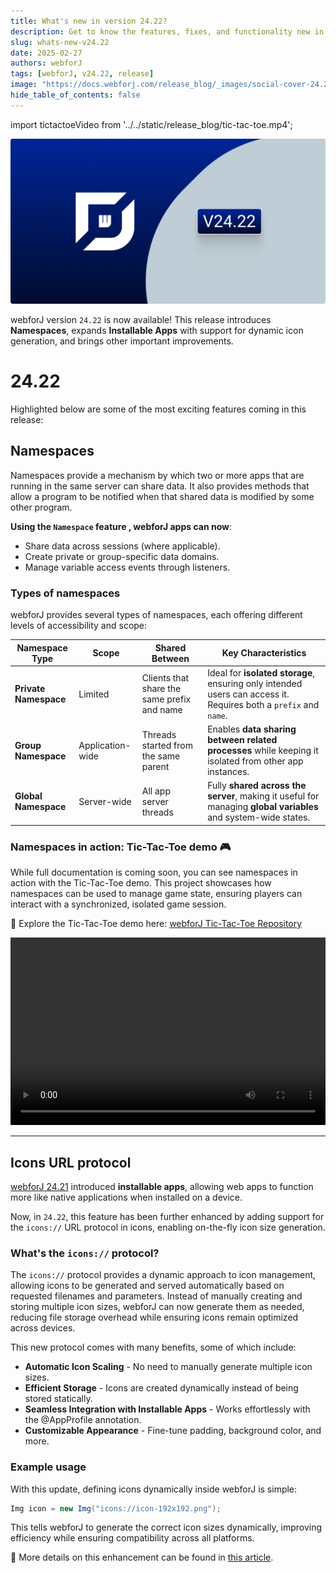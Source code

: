 ```yaml
---
title: What's new in version 24.22?
description: Get to know the features, fixes, and functionality new in webforJ version 24.22.
slug: whats-new-v24.22
date: 2025-02-27
authors: webforJ
tags: [webforJ, v24.22, release]
image: "https://docs.webforj.com/release_blog/_images/social-cover-24.22.png"
hide_table_of_contents: false
---
```


import tictactoeVideo from '../../static/release_blog/tic-tac-toe.mp4';

![cover image](../../static/release_blog/_images/24.22.png)

<!-- vale off -->
webforJ version `24.22` is now available! This release introduces **Namespaces**, expands **Installable Apps** with support for dynamic icon generation, and brings other important improvements.
<!-- vale on -->
<!-- truncate -->

# 24.22

Highlighted below are some of the most exciting features coming in this release:

## Namespaces

Namespaces provide a mechanism by which two or more apps that are running in the same server can share data. It also provides methods that allow a program to be notified when that shared data is modified by some other program.

**Using the `Namespace` feature , webforJ apps can now**:

- Share data across sessions (where applicable).
- Create private or group-specific data domains.
- Manage variable access events through listeners.

### Types of namespaces

webforJ provides several types of namespaces, each offering different levels of accessibility and scope:

| **Namespace Type**    | **Scope**          | **Shared Between**                    | **Key Characteristics** |
|----------------------|------------------|------------------------------------|-------------------------|
| **Private Namespace** | Limited         | Clients that share the same prefix and name | Ideal for **isolated storage**, ensuring only intended users can access it. Requires both a `prefix` and `name`. |
| **Group Namespace**   | Application-wide | Threads started from the same parent | Enables **data sharing between related processes** while keeping it isolated from other app instances. |
| **Global Namespace**  | Server-wide     | All app server threads      | Fully **shared across the server**, making it useful for managing **global variables** and system-wide states. |


### Namespaces in action: Tic-Tac-Toe demo 🎮

While full documentation is coming soon, you can see namespaces in action with the Tic-Tac-Toe demo. This project showcases how namespaces can be used to manage game state, ensuring players can interact with a synchronized, isolated game session.

🚀 Explore the Tic-Tac-Toe demo here:
[webforJ Tic-Tac-Toe Repository](https://github.com/webforj/webforj-tictactoe)

<video width="100%" height="300px" controls>
  <source src={tictactoeVideo} type="video/mp4" />
</video>

---

## Icons URL protocol

[webforJ 24.21](/blog/whats-new-v24.21) introduced **installable apps**, allowing web apps to function more like native applications when installed on a device. 

Now, in `24.22`, this feature has been further enhanced by adding support for the `icons://` URL protocol in icons, enabling on-the-fly icon size generation.

### What's the `icons://` protocol?
The `icons://` protocol provides a dynamic approach to icon management, allowing icons to be generated and served automatically based on requested filenames and parameters. Instead of manually creating and storing multiple icon sizes, webforJ can now generate them as needed, reducing file storage overhead while ensuring icons remain optimized across devices.

This new protocol comes with many benefits, some of which include:

- **Automatic Icon Scaling** - No need to manually generate multiple icon sizes.
- **Efficient Storage** - Icons are created dynamically instead of being stored statically.
- **Seamless Integration with Installable Apps** - Works effortlessly with the @AppProfile annotation.
- **Customizable Appearance** - Fine-tune padding, background color, and more.

### Example usage
With this update, defining icons dynamically inside webforJ is simple:

```java
Img icon = new Img("icons://icon-192x192.png");
```

This tells webforJ to generate the correct icon sizes dynamically, improving efficiency while ensuring compatibility across all platforms.

🔗 More details on this enhancement can be found in [this article](../../docs/managing-resources/assets-protocols#the-icons-protocol).
